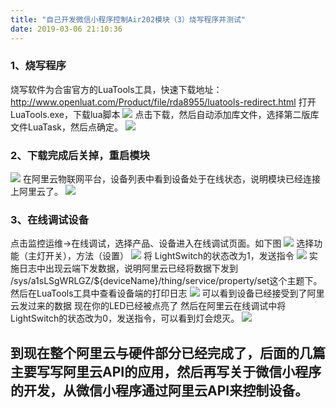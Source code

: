 ```yaml
---
title: "自己开发微信小程序控制Air202模块（3）烧写程序并测试"
date: 2019-03-06 21:10:36
---
```


###  1、烧写程序
烧写软件为合宙官方的LuaTools工具，快速下载地址：
http://www.openluat.com/Product/file/rda8955/luatools-redirect.html
打开LuaTools.exe，下载lua脚本
![](http://doc.openluat.com/api/static/editormd/php/../uploads/5_66745.png)
点击下载，然后自动添加库文件，选择第二版库文件LuaTask，然后点确定。
![](http://doc.openluat.com/api/static/editormd/php/../uploads/5_91553.png)
### 2、下载完成后关掉，重启模块
![](http://doc.openluat.com/api/static/editormd/php/../uploads/5_77057.png)
在阿里云物联网平台，设备列表中看到设备处于在线状态，说明模块已经连接上阿里云了。
![](http://doc.openluat.com/api/static/editormd/php/../uploads/5_74631.png)

### 3、在线调试设备
点击监控运维->在线调试，选择产品、设备进入在线调试页面。如下图
![](http://doc.openluat.com/api/static/editormd/php/../uploads/5_48302.png)
选择功能（主灯开关），方法（设置）
![](http://doc.openluat.com/api/static/editormd/php/../uploads/5_57010.png)
将 LightSwitch的状态改为1，发送指令
![](http://doc.openluat.com/api/static/editormd/php/../uploads/5_24381.png)
实施日志中出现云端下发数据，说明阿里云已经将数据下发到
/sys/a1sLSgWRLGZ/${deviceName}/thing/service/property/set这个主题下。
然后在LuaTools工具中查看设备端的打印日志
![](http://doc.openluat.com/api/static/editormd/php/../uploads/5_23035.png)
可以看到设备已经接受到了阿里云发过来的数据
现在你的LED已经被点亮了
然后在阿里云在线调试中将LightSwitch的状态改为0，发送指令，可以看到灯会熄灭。
![](http://doc.openluat.com/api/static/editormd/php/../uploads/5_84154.png)

## 到现在整个阿里云与硬件部分已经完成了，后面的几篇主要写写阿里云API的应用，然后再写关于微信小程序的开发，从微信小程序通过阿里云API来控制设备。